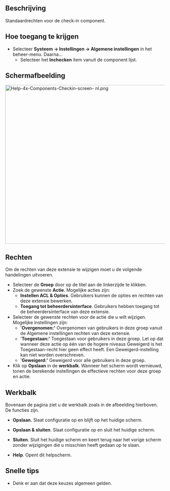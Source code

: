 <!-- Filename: Help4.x:Check-in:_Options / Display title: Inchecken: Opties -->

## Beschrijving

Standaardrechten voor de check-in component.

## Hoe toegang te krijgen

- Selecteer **Systeem **→** Instellingen **→** Algemene instellingen**
  in het beheer-menu. Daarna...
  - Selecteer het **Inchecken** item vanuit de component lijst.

## Schermafbeelding

<img
src="https://docs.joomla.org/images/thumb/d/d2/Help-4x-Components-Checkin-screen-_nl.png/800px-Help-4x-Components-Checkin-screen-_nl.png"
decoding="async"
srcset="https://docs.joomla.org/images/thumb/d/d2/Help-4x-Components-Checkin-screen-_nl.png/1200px-Help-4x-Components-Checkin-screen-_nl.png 1.5x, https://docs.joomla.org/images/d/d2/Help-4x-Components-Checkin-screen-_nl.png 2x"
data-file-width="1320" data-file-height="825" width="800" height="500"
alt="Help-4x-Components-Checkin-screen- nl.png" />

## Rechten

Om de rechten van deze extensie te wijzigen moet u de volgende
handelingen uitvoeren.

- Selecteer de **Groep** door op de titel aan de linkerzijde te klikken.
- Zoek de gewenste **Actie**. Mogelijke acties zijn:
  - **Instellen ACL & Opties**. Gebruikers kunnen de opties en rechten
    van deze extensie bewerken.
  - **Toegang tot beheerdersinterface**. Gebruikers hebben toegang tot
    de beheerdersinterface van deze extensie.
- Selecteer de gewenste rechten voor de actie die u wilt wijzigen.
  Mogelijke instellingen zijn:
  - '**Overgenomen:'** Overgenomen van gebruikers in deze groep vanuit
    de Algemene instellingen rechten van deze extensie.
  - '**Toegestaan:'** Toegestaan voor gebruikers in deze groep. Let op
    dat wanneer deze actie op één van de hogere niveaus Geweigerd is het
    Toegestaan-recht hier geen effect heeft. Een Geweigerd-instelling
    kan niet worden overschreven.
  - '**Geweigerd:'** Geweigerd voor alle gebruikers in deze groep.
- Klik op **Opslaan** in de **werkbalk**. Wanneer het scherm wordt
  vernieuwd, tonen de berekende instellingen de effectieve rechten voor
  deze groep en actie.

## Werkbalk

Bovenaan de pagina ziet u de werkbalk zoals in de afbeelding hierboven.
De functies zijn.

- **Opslaan.** Slaat configuratie op en blijft op het huidige scherm.

<!-- -->

- **Opslaan & sluiten**. Slaat configuratie op en sluit het huidige
  scherm.

<!-- -->

- **Sluiten**. Sluit het huidige scherm en keert terug naar het vorige
  scherm zonder wijzigingen die u misschien heeft gedaan op te slaan.

<!-- -->

- **Help**. Opent dit helpscherm.

## Snelle tips

- Denk er aan dat deze keuzes algemeen gelden.
